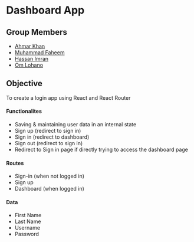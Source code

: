 # Dashboard App

## Group Members

- [Ahmar Khan](github.com/ahmark1)
- [Muhammad Faheem](github.com/faheemameen) 
- [Hassan Imran](github.com/hassan-imran) 
- [Om Lohano](github.com/omlohano2176)

## Objective

To create a login app using React and React Router

#### Functionalites

- Saving & maintaining user data in an internal state
- Sign up (redirect to sign in)
- Sign in (redirect to dashboard)
- Sign out (redirect to sign in)
- Redirect to Sign in page if directly trying to access the dashboard page

#### Routes

- Sign-in (when not logged in)
- Sign up
- Dashboard (when logged in)

#### Data

- First Name
- Last Name
- Username
- Password



